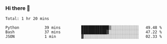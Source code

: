 ### Hi there 👋

<!--START_SECTION:waka-->
```text
Total: 1 hr 20 mins

Python           39 mins         ████████████▒░░░░░░░░░░░░   49.48 % 
Bash             37 mins         ███████████▓░░░░░░░░░░░░░   47.22 % 
JSON             1 min           ▓░░░░░░░░░░░░░░░░░░░░░░░░   02.33 % 
```
<!--END_SECTION:waka-->

<!--
**arlenxuzj/arlenxuzj** is a ✨ _special_ ✨ repository because its `README.md` (this file) appears on your GitHub profile.

Here are some ideas to get you started:

- 🔭 I’m currently working on ...
- 🌱 I’m currently learning ...
- 👯 I’m looking to collaborate on ...
- 🤔 I’m looking for help with ...
- 💬 Ask me about ...
- 📫 How to reach me: ...
- 😄 Pronouns: ...
- ⚡ Fun fact: ...
-->
